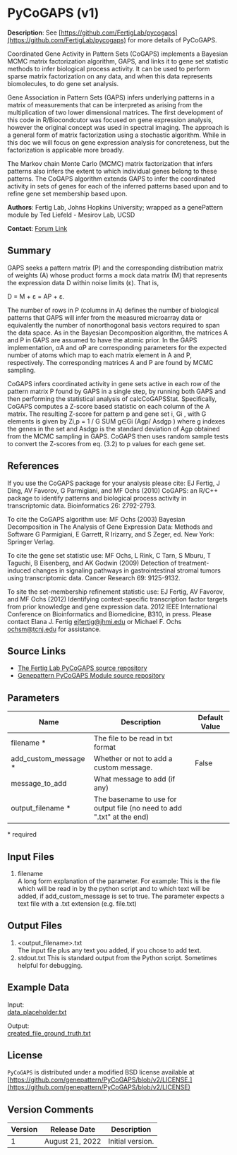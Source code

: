 # PyCoGAPS (v1)

**Description**: 
See [https://github.com/FertigLab/pycogaps](https://github.com/FertigLab/pycogaps) for more details of PyCoGAPS.

Coordinated Gene Activity in Pattern Sets (CoGAPS) implements a Bayesian MCMC matrix factorization algorithm, GAPS, and links it to gene set statistic methods to infer biological process activity. It can be used to perform sparse matrix factorization on any data, and when this data represents biomolecules, to do gene set analysis.

Gene Association in Pattern Sets (GAPS) infers underlying patterns in a matrix of measurements that can
be interpreted as arising from the multiplication of two lower dimensional matrices. The first development of
this code in R/Biocondcutor was focused on gene expression analysis, however the original concept was used
in spectral imaging. The approach is a general form of matrix factorization using a stochastic algorithm.
 While in this doc we will focus on gene expression analysis for concreteness, but the factorization is applicable more broadly.

The Markov chain Monte Carlo (MCMC) matrix factorization that infers patterns also infers the extent
to which individual genes belong to these patterns. The CoGAPS algorithm extends GAPS to infer the
coordinated activity in sets of genes for each of the inferred patterns based upon and to refine gene set
membership based upon.


**Authors**: Fertig Lab, Johns Hopkins University; wrapped as a genePattern module by Ted Liefeld - Mesirov Lab, UCSD

**Contact**: [Forum Link](https://groups.google.com/forum/?utm_medium=email&utm_source=footer#!forum/genepattern-help)


## Summary

GAPS seeks a pattern matrix (P) and the corresponding distribution matrix of weights (A) whose product forms a mock data matrix (M) that represents the expression data D within noise limits (ε). That is,

D = M + ε = AP + ε.

The number of rows in P (columns in A) defines the number of biological patterns that GAPS will infer from the measured microarray data or equivalently the number of nonorthogonal basis vectors required to span the data space. As in the Bayesian Decomposition algorithm, the matrices A and P in GAPS are assumed to have the atomic prior. In the GAPS implementation, αA and αP are corresponding parameters for the expected number of atoms which map to each matrix element in A and P, respectively. The corresponding matrices A and P are found by MCMC sampling.

 

CoGAPS infers coordinated activity in gene sets active in each row of the pattern matrix P found by GAPS in a single step, by running both GAPS and then performing the statistical analysis of calcCoGAPSStat. Specifically, CoGAPS computes a Z-score based statistic on each column of the A matrix. The resulting Z-score for pattern p and gene set i, Gi , with G elements is given by Zi,p = 1 / G SUM g∈Gi (Agp/ Asdgp ) where g indexes the genes in the set and Asdgp is the standard deviation of Agp obtained from the MCMC sampling in GAPS. CoGAPS then uses random sample tests to convert the Z-scores from eq. (3.2) to p values for each gene set.

## References

If you use the CoGAPS package for your analysis please cite:  EJ Fertig, J Ding, AV Favorov, G
Parmigiani, and MF Ochs (2010) CoGAPS: an R/C++ package to identify patterns and biological process
activity in transcriptomic data. Bioinformatics 26: 2792-2793.

To cite the CoGAPS algorithm use:  MF Ochs (2003) Bayesian Decomposition in The Analysis of
Gene Expression Data: Methods and Software G Parmigiani, E Garrett, R Irizarry, and S Zeger, ed. New
York: Springer Verlag.


To cite the gene set statistic use:  MF Ochs, L Rink, C Tarn, S Mburu, T Taguchi, B Eisenberg, and
AK Godwin (2009) Detection of treatment-induced changes in signaling pathways in gastrointestinal stromal
tumors using transcriptomic data. Cancer Research 69: 9125-9132.


To site the set-membership refinement statistic use:  EJ Fertig, AV Favorov, and MF Ochs (2012)
Identifying context-specific transcription factor targets from prior knowledge and gene expression data. 2012
IEEE International Conference on Bioinformatics and Biomedicine, B310, in press.
Please contact Elana J. Fertig ejfertig@jhmi.edu or Michael F. Ochs ochsm@tcnj.edu for assistance.


## Source Links
* [The Fertig Lab PyCoGAPS source repository](https://github.com/FertigLab/pycogaps)
* [Genepattern PyCoGAPS Module source repository](https://github.com/genepattern/PyCoGAPS/)

## Parameters

| Name | Description <!--short description--> | Default Value |
---------|--------------|----------------
| filename * |  The file to be read in txt format |
| add_custom_message * | Whether or not to add a custom message. | False |
| message_to_add  | What message to add (if any) |
| output_filename * | The basename to use for output file (no need to add ".txt" at the end) |

\*  required

## Input Files
<!-- longer descriptions of the module input files. Include information about format and/or preprocessing...etc -->

1. filename  
    A long form explanation of the parameter. For example: This is the file which will be read in by the python script and to which text will be added, if add_custom_message is set to true. The parameter expects a text file with a .txt extension (e.g. file.txt)
    
## Output Files
<!-- list and describe any files output by the module -->

1. \<output_filename\>.txt  
    The input file plus any text you added, if you chose to add text.
2. stdout.txt
    This is standard output from the Python script. Sometimes helpful for debugging.

## Example Data
<!-- provide links to example data so that users can see what input & output should look like and so that they and we can use it to test -->

Input:  
[data_placeholder.txt](https://github.com/genepattern/ExampleModule/blob/v2/data/data_placeholder.txt)

Output:  
[created_file_ground_truth.txt](https://github.com/genepattern/ExampleModule/blob/v2/gpunit/output/basic_test/created_file_ground_truth.txt)


## License

`PyCoGAPS` is distributed under a modified BSD license available at [https://github.com/genepattern/PyCoGAPS/blob/v2/LICENSE.](https://github.com/genepattern/PyCoGAPS/blob/v2/LICENSE)

## Version Comments

| Version | Release Date | Description                                 |
----------|--------------|---------------------------------------------|
| 1 | August 21, 2022 | Initial version. |
